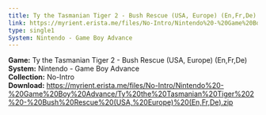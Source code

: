 ```yaml
---
title: Ty the Tasmanian Tiger 2 - Bush Rescue (USA, Europe) (En,Fr,De)
link: https://myrient.erista.me/files/No-Intro/Nintendo%20-%20Game%20Boy%20Advance/Ty%20the%20Tasmanian%20Tiger%202%20-%20Bush%20Rescue%20(USA,%20Europe)%20(En,Fr,De).zip
type: single1
System: Nintendo - Game Boy Advance
---
```

<b>Game:</b> Ty the Tasmanian Tiger 2 - Bush Rescue (USA, Europe) (En,Fr,De)<br>
<b>System:</b> Nintendo - Game Boy Advance<br>
<b>Collection:</b> No-Intro<br>
<b>Download:</b> https://myrient.erista.me/files/No-Intro/Nintendo%20-%20Game%20Boy%20Advance/Ty%20the%20Tasmanian%20Tiger%202%20-%20Bush%20Rescue%20(USA,%20Europe)%20(En,Fr,De).zip